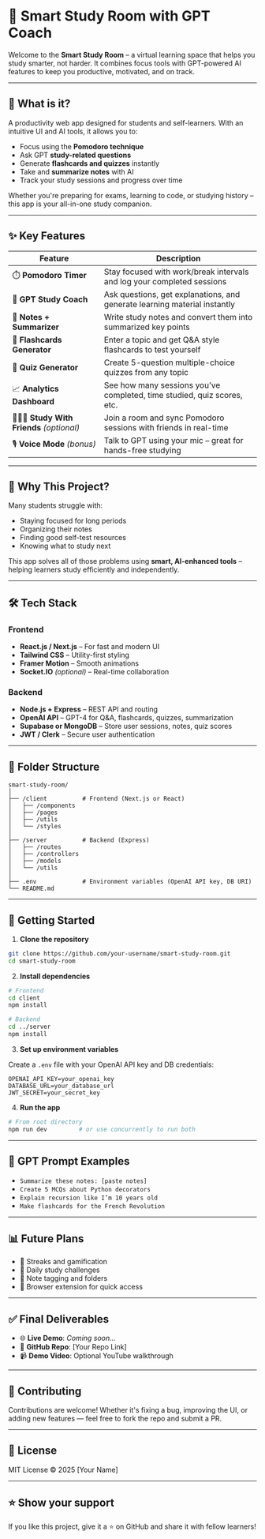 # 🧠 Smart Study Room with GPT Coach

Welcome to the **Smart Study Room** – a virtual learning space that helps you study smarter, not harder. It combines focus tools with GPT-powered AI features to keep you productive, motivated, and on track.

---

## 📌 What is it?

A productivity web app designed for students and self-learners. With an intuitive UI and AI tools, it allows you to:

- Focus using the **Pomodoro technique**
- Ask GPT **study-related questions**
- Generate **flashcards and quizzes** instantly
- Take and **summarize notes** with AI
- Track your study sessions and progress over time

Whether you're preparing for exams, learning to code, or studying history – this app is your all-in-one study companion.

---

## ✨ Key Features

| Feature | Description |
|--------|-------------|
| ⏱️ **Pomodoro Timer** | Stay focused with work/break intervals and log your completed sessions |
| 🤖 **GPT Study Coach** | Ask questions, get explanations, and generate learning material instantly |
| 📝 **Notes + Summarizer** | Write study notes and convert them into summarized key points |
| 🧾 **Flashcards Generator** | Enter a topic and get Q&A style flashcards to test yourself |
| 🧪 **Quiz Generator** | Create 5-question multiple-choice quizzes from any topic |
| 📈 **Analytics Dashboard** | See how many sessions you’ve completed, time studied, quiz scores, etc. |
| 🧑‍🤝‍🧑 **Study With Friends** *(optional)* | Join a room and sync Pomodoro sessions with friends in real-time |
| 🎙️ **Voice Mode** *(bonus)* | Talk to GPT using your mic – great for hands-free studying |

---

## 🧠 Why This Project?

Many students struggle with:
- Staying focused for long periods
- Organizing their notes
- Finding good self-test resources
- Knowing what to study next

This app solves all of those problems using **smart, AI-enhanced tools** – helping learners study efficiently and independently.

---

## 🛠️ Tech Stack

### Frontend
- **React.js / Next.js** – For fast and modern UI
- **Tailwind CSS** – Utility-first styling
- **Framer Motion** – Smooth animations
- **Socket.IO** *(optional)* – Real-time collaboration

### Backend
- **Node.js + Express** – REST API and routing
- **OpenAI API** – GPT-4 for Q&A, flashcards, quizzes, summarization
- **Supabase or MongoDB** – Store user sessions, notes, quiz scores
- **JWT / Clerk** – Secure user authentication

---

## 📁 Folder Structure

```
smart-study-room/
│
├── /client          # Frontend (Next.js or React)
│   ├── /components
│   ├── /pages
│   ├── /utils
│   └── /styles
│
├── /server          # Backend (Express)
│   ├── /routes
│   ├── /controllers
│   ├── /models
│   └── /utils
│
├── .env             # Environment variables (OpenAI API key, DB URI)
└── README.md
```

---

## 🚀 Getting Started

1. **Clone the repository**

```bash
git clone https://github.com/your-username/smart-study-room.git
cd smart-study-room
```

2. **Install dependencies**

```bash
# Frontend
cd client
npm install

# Backend
cd ../server
npm install
```

3. **Set up environment variables**

Create a `.env` file with your OpenAI API key and DB credentials:

```
OPENAI_API_KEY=your_openai_key
DATABASE_URL=your_database_url
JWT_SECRET=your_secret_key
```

4. **Run the app**

```bash
# From root directory
npm run dev         # or use concurrently to run both
```

---

## 🧪 GPT Prompt Examples

- `Summarize these notes: [paste notes]`
- `Create 5 MCQs about Python decorators`
- `Explain recursion like I’m 10 years old`
- `Make flashcards for the French Revolution`

---

## 📊 Future Plans

- 🔐 Streaks and gamification
- 📅 Daily study challenges
- 📂 Note tagging and folders
- 🧩 Browser extension for quick access

---

## ✅ Final Deliverables

- 🌐 **Live Demo**: _Coming soon..._
- 📁 **GitHub Repo**: [Your Repo Link]
- 📹 **Demo Video**: Optional YouTube walkthrough

---

## 🙌 Contributing

Contributions are welcome! Whether it's fixing a bug, improving the UI, or adding new features — feel free to fork the repo and submit a PR.

---

## 📄 License

MIT License © 2025 [Your Name]

---

## ⭐ Show your support

If you like this project, give it a ⭐ on GitHub and share it with fellow learners!
